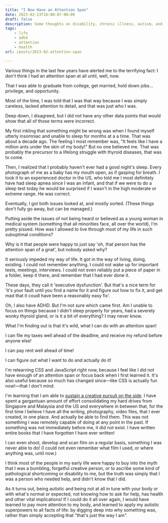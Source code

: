 ```yaml
---
title: "I Now Have an Attention Span"
date: 2023-02-23T16:00:07-08:00
draft: false
description: Some thoughts on disability, chronic illness, autism, and learning to ask for help.
tags: 
    - life
    - adhd
    - attention
    - health
url: /posts/2023-02-attention-span

---
```


Various things in the last few years have alerted me to the terrifying fact: I don't think I had an attention span at all until, well, now.

That I was able to graduate from college, get married, hold down jobs... privilege, and opportunity.

Most of the time, I was told that I was that way because I was simply careless, lacked attention to detail, and that was just who I was.

Deep down, I disagreed, but I did not have any other data points that would show that all of those terms were incorrect.

My first inkling that something might be wrong was when I found myself utterly insomniac and unable to sleep for months at a a time. That was about a decade ago. The feeling I most remember was, "It feels like I have a million ants under the skin of my body!" But no one believed me. That was probably the precursor to a lifelong struggle with thyroid diseases, that was to come. 

Then, I realized that I probably haven't ever had a good night's sleep. Every photograph of me as a baby has my mouth open, as if gasping for breath. I took it to an experienced doctor in the US, who told me I most definitely have had sleep apnea since I was an infant, and that if we were to do a sleep test today he would be surprised if I wasn't in the high moderate or extreme range. He was correct.

Eventually, I got both issues looked at, and mostly sorted. (These things don't fully go away, but can be managed.)

Putting aside the issues of not being heard or believed as a young woman in medical system (something that all minorities face, all over the world), I'm pretty pissed. How was I allowed to live through most of my life in such suboptimal conditions?

Why is it that people were happy to just say 'oh, that person has the attention span of a gnat', but nobody asked why? 

It seriously impeded my way of life. It got in the way of living, doing, existing. I could not remember anything. I could not wake up for important tests, meetings, interviews. I could not even reliably put a piece of paper in a folder, keep it there, and remember that I had ever done it. 

These days, they call it 'executive dysfunction'. But that's a nice term for 'it's your fault until you find a name for it and figure out how to fix it, and get mad that it coudl have been a reasonably easy fix'.

Oh, I also have ADHD. But I'm not sure which came first. Am I unable to focus on things because I didn't sleep properly for years, had a severely wonky thyroid gland, or is it a bit of everything? I may never know.

What I'm finding out is that it's wild, what I can do with an attention span!

I can file my taxes well ahead of the deadline, and receive my refund before anyone else!

I can pay rent well ahead of time!

I can figure out what I want to do and actually do it!

I'm relearning CSS and JavaScript right now, because I feel like I did not have enough of an attention span or focus back when I first learned it. It's also useful because so much has changed since—like CSS is actually fun now!—that I don't mind.

I'm learning that I am able to [sustain a creative pursuit on the side](https://micro.popagandhi.com). I have spent a gargantuan amount of effort consolidating my hard drives from Singapore and Malaysia and the US and everywhere in between that, for the first time I believe I have all the writing, photography, video files, that I ever created, in one place. And actually be able to find them. This was not something I was remotely capable of doing at any point in the past. If something was not immediately before me, it did not exist. I have written entire books that I have forgotten I have ever written!

I can even shoot, develop and scan film on a regular basis, something I was never able to do! (I could not even remember what film I used, or where anything was, until now.)

I think most of the people in my early life were happy to buy into the myth that I was a bumbling, forgetful creative person, or to ascribe some kind of pathological shortcoming or disability to me, but the truth was simply that I was a person who needed help, and didn't know that I did.

As it turns out, being autistic and being not at all in tune with your body or with what's normal or expected, not knowing how to ask for help, has health and other vital implications! If I could do it all over again, I would have learned to pay more attention to my body, and learned to apply my autistic superpowers to all facts of life: by digging deep into why something was, rather than simply accepting that "that's just the way I am".